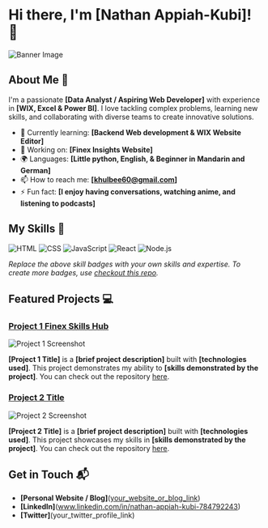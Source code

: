 # Hi there, I'm [Nathan Appiah-Kubi]! 👋
  
![Banner Image](your_banner_image_url_here)

## About Me 🚀

I'm a passionate **[Data Analyst / Aspiring Web Developer]** with experience in **[WIX, Excel & Power BI]**. I love tackling complex problems, learning new skills, and collaborating with diverse teams to create innovative solutions.

- 🌱 Currently learning: **[Backend Web development & WIX Website Editor]**
- 🔭 Working on: **[Finex Insights Website]**
- 🌍 Languages: **[Little python, English, & Beginner in Mandarin and German]**
- 📫 How to reach me: **[khulbee60@gmail.com]**
- ⚡ Fun fact: **[I enjoy having conversations, watching anime, and listening to podcasts]**

## My Skills 🧠

![HTML](https://img.shields.io/badge/-HTML-E34F26?style=flat-square&logo=html5&logoColor=white)
![CSS](https://img.shields.io/badge/-CSS-1572B6?style=flat-square&logo=css3&logoColor=white)
![JavaScript](https://img.shields.io/badge/-JavaScript-F7DF1E?style=flat-square&logo=javascript&logoColor=black)
![React](https://img.shields.io/badge/-React-61DAFB?style=flat-square&logo=react&logoColor=black)
![Node.js](https://img.shields.io/badge/-Node.js-339933?style=flat-square&logo=node.js&logoColor=white)

*Replace the above skill badges with your own skills and expertise. To create more badges, use [checkout this repo](https://github.com/alexandresanlim/Badges4-README.md-Profile).*

## Featured Projects 💻

### [Project 1 Finex Skills Hub](www.finexskillshub.ai)

![Project 1 Screenshot](project_1_screenshot_url)

**[Project 1 Title]** is a **[brief project description]** built with **[technologies used]**. This project demonstrates my ability to **[skills demonstrated by the project]**. You can check out the repository [here](project_1_repository_link).

### [Project 2 Title](project_2_link)

![Project 2 Screenshot](project_2_screenshot_url)

**[Project 2 Title]** is a **[brief project description]** built with **[technologies used]**. This project showcases my skills in **[skills demonstrated by the project]**. You can check out the repository [here](project_2_repository_link).

## Get in Touch 📬

- **[Personal Website / Blog]**([your_website_or_blog_link](https://sites.google.com/view/nateapp?usp=sharing))
- **[LinkedIn]**(www.linkedin.com/in/nathan-appiah-kubi-784792243)
- **[Twitter]**(your_twitter_profile_link)


